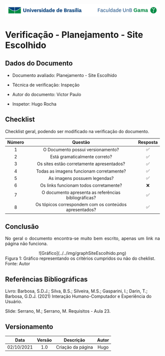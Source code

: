 ![UnB](../../img/unb.jpg)

# Verificação - Planejamento - Site Escolhido

## Dados do Documento

* Documento avaliado: Planejamento - Site Escolhido

* Técnica de verificação: Inspeção

* Autor do documento: Victor Paulo

* Inspetor: Hugo Rocha



## Checklist

<p align = "justify">
Checklist geral, podendo ser modificado na verificação do documento.
 </p>

| Número | Questão | Resposta |
|:----:|:----:|:----:|
|1|O Documento possui versionamento?|✅|
|2|Está gramaticalmente correto?|✅|
|3|Os sites estão corretamente apresentados?|✅|
|4|Todas as imagens funcionam corretamente?|✅|
|5|As imagens possuem legendas?|✅|
|6|Os links funcionam todos corretamente?|❌|
|7|O documento apresenta as referências bibliográficas?|✅|
|8|Os tópicos correspondem com os conteúdos apresentados?|✅|


## Conclusão

<p align = "justify">
No geral o documento encontra-se muito bem escrito, apenas um link na página não funciona.
 </p>

 <center>![Gráfico](../../img/graphSiteEscolhido.png)</center>
 <figcaption>Figura 1: Gráfico representando os critérios cumpridos ou não do cheklist. Fonte: Autor</figcaption>


## Referências Bibliográficas

Livro: Barbosa, S.D.J.; Silva, B.S.; Silveira, M.S.; Gasparini, I.; Darin, T.; Barbosa, G.D.J.
(2021) Interação Humano-Computador e Experiência do Usuário.

Slide: Serrano, M.; Serrano, M. Requisitos - Aula 23.

## Versionamento

| Data |Versão|         Descrição          |       Autor      |
|:----:|:----:|:--------------------------:|:----------------:|
| 02/10/2021 |  1.0 | Criação da página     | Hugo |
